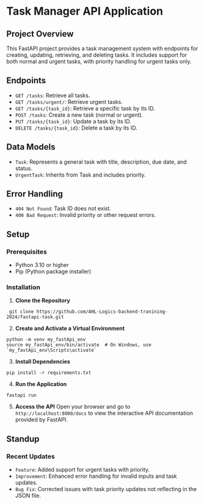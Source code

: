 # Task Manager API Application

## Project Overview

This FastAPI project provides a task management system with endpoints for creating, updating, retrieving, and deleting tasks. It includes support for both normal and urgent tasks, with priority handling for urgent tasks only.

## Endpoints

- `GET /tasks`: Retrieve all tasks.
- `GET /tasks/urgent/`: Retrieve urgent tasks.
- `GET /tasks/{task_id}`: Retrieve a specific task by its ID.
- `POST /tasks`: Create a new task (normal or urgent).
- `PUT /tasks/{task_id}`: Update a task by its ID.
- `DELETE /tasks/{task_id}`: Delete a task by its ID.

## Data Models

- `Task`: Represents a general task with title, description, due date, and status.
- `UrgentTask`: Inherits from Task and includes priority.

## Error Handling

- `404 Not Found`: Task ID does not exist.
- `400 Bad Request`: Invalid priority or other request errors.

## Setup

### Prerequisites

- Python 3.10 or higher
- Pip (Python package installer)

### Installation

1. **Clone the Repository**

```
 git clone https://github.com/AHL-Logics-backend-tranining-2024/fastapi-task.git
```

2. **Create and Activate a Virtual Environment**

```
python -m venv my_fastApi_env
source my_fastApi_env/bin/activate  # On Windows, use `my_fastApi_env\Scripts\activate`
```

3. **Install Dependencies**

```
pip install -r requirements.txt
```

4. **Run the Application**

```
fastapi run
```

5. **Access the API**
   Open your browser and go to `http://localhost:8000/docs` to view the interactive API documentation provided by FastAPI.

## Standup

### Recent Updates

- `Feature`: Added support for urgent tasks with priority.
- `Improvement`: Enhanced error handling for invalid inputs and task updates.
- `Bug Fix`: Corrected issues with task priority updates not reflecting in the JSON file.
